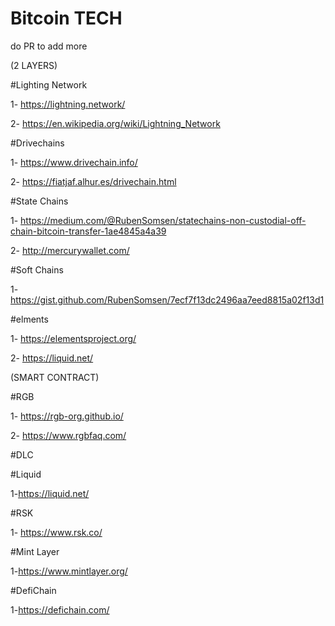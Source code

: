 # Bitcoin TECH 
do PR to add more 

(2 LAYERS)

#Lighting Network

1- https://lightning.network/

2- https://en.wikipedia.org/wiki/Lightning_Network


#Drivechains

1- https://www.drivechain.info/

2- https://fiatjaf.alhur.es/drivechain.html

#State Chains

1- https://medium.com/@RubenSomsen/statechains-non-custodial-off-chain-bitcoin-transfer-1ae4845a4a39

2- http://mercurywallet.com/

#Soft Chains 

1-https://gist.github.com/RubenSomsen/7ecf7f13dc2496aa7eed8815a02f13d1

#elments 

1- https://elementsproject.org/

2- https://liquid.net/

(SMART CONTRACT)

#RGB

1- https://rgb-org.github.io/

2- https://www.rgbfaq.com/

#DLC

#Liquid 

1-https://liquid.net/

#RSK

1- https://www.rsk.co/

#Mint Layer 

1-https://www.mintlayer.org/

#DefiChain

1-https://defichain.com/

